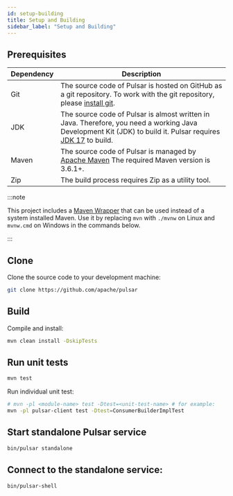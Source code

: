 ```yaml
---
id: setup-building
title: Setup and Building
sidebar_label: "Setup and Building"
---
```


## Prerequisites

| Dependency | Description                                                                                                                                                                                                      |
| ---------- | ---------------------------------------------------------------------------------------------------------------------------------------------------------------------------------------------------------------- |
| Git        | The source code of Pulsar is hosted on GitHub as a git repository. To work with the git repository, please [install git](https://git-scm.com/downloads).                                                         |
| JDK        | The source code of Pulsar is almost written in Java. Therefore, you need a working Java Development Kit (JDK) to build it. Pulsar requires [JDK 17](https://adoptium.net/temurin/releases/?version=17) to build. |
| Maven      | The source code of Pulsar is managed by [Apache Maven](https://maven.apache.org/) The required Maven version is 3.6.1+.                                                                                          |
| Zip        | The build process requires Zip as a utility tool.                                                                                                                                                                |

:::note

This project includes a [Maven Wrapper](https://maven.apache.org/wrapper/) that can be used instead of a system installed Maven. Use it by replacing `mvn` with `./mvnw` on Linux and `mvnw.cmd` on Windows in the commands below.

:::

## Clone

Clone the source code to your development machine:

```bash
git clone https://github.com/apache/pulsar
```

## Build

Compile and install:

```bash
mvn clean install -DskipTests
```

## Run unit tests

```bash
mvn test
```

Run individual unit test:

```bash
# mvn -pl <module-name> test -Dtest=<unit-test-name> # for example:
mvn -pl pulsar-client test -Dtest=ConsumerBuilderImplTest
```

## Start standalone Pulsar service

```bash
bin/pulsar standalone
```

## Connect to the standalone service:

```bash
bin/pulsar-shell
```
